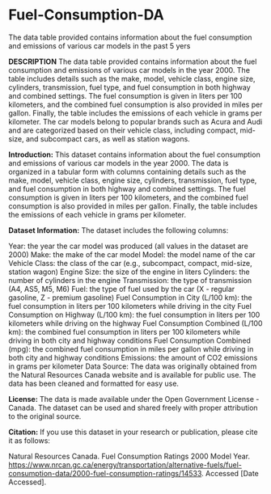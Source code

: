 # Fuel-Consumption-DA
The data table provided contains information about the fuel consumption and emissions of various car models in the past 5 yers

**DESCRIPTION**
The data table provided contains information about the fuel consumption and emissions of various car models in the year 2000. The table includes details such as the make, model, vehicle class, engine size, cylinders, transmission, fuel type, and fuel consumption in both highway and combined settings. The fuel consumption is given in liters per 100 kilometers, and the combined fuel consumption is also provided in miles per gallon. Finally, the table includes the emissions of each vehicle in grams per kilometer. The car models belong to popular brands such as Acura and Audi and are categorized based on their vehicle class, including compact, mid-size, and subcompact cars, as well as station wagons.

**Introduction:**
This dataset contains information about the fuel consumption and emissions of various car models in the year 2000. The data is organized in a tabular form with columns containing details such as the make, model, vehicle class, engine size, cylinders, transmission, fuel type, and fuel consumption in both highway and combined settings. The fuel consumption is given in liters per 100 kilometers, and the combined fuel consumption is also provided in miles per gallon. Finally, the table includes the emissions of each vehicle in grams per kilometer.

**Dataset Information:**
The dataset includes the following columns:

Year: the year the car model was produced (all values in the dataset are 2000)
Make: the make of the car model
Model: the model name of the car
Vehicle Class: the class of the car (e.g., subcompact, compact, mid-size, station wagon)
Engine Size: the size of the engine in liters
Cylinders: the number of cylinders in the engine
Transmission: the type of transmission (A4, AS5, M5, M6)
Fuel: the type of fuel used by the car (X - regular gasoline, Z - premium gasoline)
Fuel Consumption in City (L/100 km): the fuel consumption in liters per 100 kilometers while driving in the city
Fuel Consumption on Highway (L/100 km): the fuel consumption in liters per 100 kilometers while driving on the highway
Fuel Consumption Combined (L/100 km): the combined fuel consumption in liters per 100 kilometers while driving in both city and highway conditions
Fuel Consumption Combined (mpg): the combined fuel consumption in miles per gallon while driving in both city and highway conditions
Emissions: the amount of CO2 emissions in grams per kilometer
Data Source:
The data was originally obtained from the Natural Resources Canada website and is available for public use. The data has been cleaned and formatted for easy use.

**License:**
The data is made available under the Open Government License - Canada. The dataset can be used and shared freely with proper attribution to the original source.

**Citation:**
If you use this dataset in your research or publication, please cite it as follows:

Natural Resources Canada. Fuel Consumption Ratings 2000 Model Year. https://www.nrcan.gc.ca/energy/transportation/alternative-fuels/fuel-consumption-data/2000-fuel-consumption-ratings/14533. Accessed [Date Accessed].
